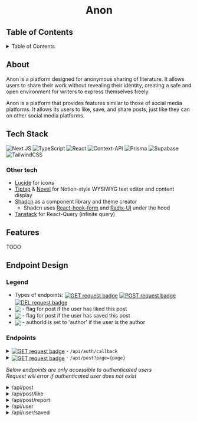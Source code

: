 <h1 align='center'>Anon</h1>

## Table of Contents
<details>
   <summary>Table of Contents</summary>
   <ol>
      <li>
         <a href='#about'>about</a>
      </li>
      <li>
         <a href='#tech'>tech stack</a>
      </li>
      <li>
         <a href='#features'>features</a>
      </li>
      <li>
         <a href='#endpoints'>endpoint design</a>
      </li>
   </ol>
</details>


## About
<div id='about'></div>
Anon is a platform designed for anonymous sharing of literature. It allows users to share their work without revealing their identity, creating a safe and open environment for writers to express themselves freely.

Anon is a platform that provides features similar to those of social media platforms. It allows its users to like, save, and share posts, just like they can on other social media platforms.

## Tech Stack
<div id='tech'></div>

![Next JS](https://img.shields.io/badge/Next-black?style=for-the-badge&logo=next.js&logoColor=white)
![TypeScript](https://img.shields.io/badge/typescript-%23007ACC.svg?style=for-the-badge&logo=typescript&logoColor=white)
![React](https://img.shields.io/badge/react-%2320232a.svg?style=for-the-badge&logo=react&logoColor=%2361DAFB)
![Context-API](https://img.shields.io/badge/Context--Api-000000?style=for-the-badge&logo=react)
![Prisma](https://img.shields.io/badge/Prisma-3982CE?style=for-the-badge&logo=Prisma&logoColor=white)
![Supabase](https://img.shields.io/badge/Supabase-3ECF8E?style=for-the-badge&logo=supabase&logoColor=white)
![TailwindCSS](https://img.shields.io/badge/tailwindcss-%2338B2AC.svg?style=for-the-badge&logo=tailwind-css&logoColor=white)

### Other tech
- <a href='https://lucide.dev/' target='_blank' >Lucide</a> for icons
- <a href='https://tiptap.dev/' target='_blank'>Tiptap</a> & <a href='https://novel.sh/' target='_blank'>Novel</a> for Notion-style WYSIWYG text editor and content display
- <a href='https://ui.shadcn.com/' target='_blank'>Shadcn</a> as a component library and theme creator
   - Shadcn uses <a href='https://react-hook-form.com/' target='_blank'>React-hook-form</a> and <a href='https://www.radix-ui.com/' target='_blank'>Radix-UI</a> under the hood
- <a href='https://tanstack.com/' target='_blank'>Tanstack</a> for React-Query (infinite query)

## Features
<div id='features'></div>
TODO

## Endpoint Design
<div id='endpoints'></div>

### Legend
- Types of endpoints: <a href='#'><img align='center' src='https://img.shields.io/badge/GET-green' alt='GET request badge'/></a>
                      <a href='#'><img align='center' src='https://img.shields.io/badge/POST-blue' alt='POST request badge'/></a>
                      <a href='#'><img align='center' src='https://img.shields.io/badge/DEL-red' alt='DEL request badge'/></a>
- <a href='#'><img align='center' src='https://img.shields.io/badge/Liked-orange'/></a> - flag for post if the user has liked this post
- <a href='#'><img align='center' src='https://img.shields.io/badge/Saved-purple'/></a> - flag for post if the user has saved this post
- <a href='#'><img align='center' src='https://img.shields.io/badge/Author-teal'/></a> - authorId is set to 'author' if the user is the author

### Endpoints

<details>
   <summary>
      <a href='#'><img align='center' src='https://img.shields.io/badge/GET-green' alt='GET request badge'/></a>
      - <code>/api/auth/callback</code>
   </summary>
   <p>
      Callback endpoint to authenticate user from an external provider (Google OAuth) <br/>
      Redirects the user to <code>/</code>
   </p>
</details>

<details>
   <summary>
      <a href='#'><img align='center' src='https://img.shields.io/badge/GET-green' alt='GET request badge'/></a>
      - <code>/api/post?page={page}</code>
   </summary>
   <br/>
   <code>params: { page: number }</code>
   <p>
      Returns the page of posts, each page is limited to 50 posts <br/>
      Page is defaulted to 0 if param doesn't exist <br/>
      <a href='#'><img align='center' src='https://img.shields.io/badge/Liked-orange'/></a>
      <a href='#'><img align='center' src='https://img.shields.io/badge/Saved-purple'/></a>
      <a href='#'><img align='center' src='https://img.shields.io/badge/Author-teal'/></a>
      <br/>
      Return data:
   
      {
         id: string,
         createdAt: Date,
         content: JsonValue(object),
         likes: number,
         reports: number,
         authorId: string,
         liked?: string | null,
         saved?: string | null
      }[]
   </p>
</details>

<i>Below endpoints are only accessible to authenticated users</i> <br/>
<i>Request will error if authenticated user does not exist</i>

<details>
   <summary>/api/post</summary>
   <details>
   <summary>
      <a href='#'><img align='center' src='https://img.shields.io/badge/POST-blue' alt='POST request badge'/></a>
      - <code>/api/post</code>
   </summary>
   <p>
      Creates a post <br/>
      Req.body:
      
      {
         content: JsonValue(object)
      }
      
      # JsonValue is the content value derived from tiptap/novel.sh - expected format: { type: 'doc', content: [] }

   The other fields are defaulted by the database.
   </p>
   </details>
   
   <details>
      <summary>
         <a href='#'><img align='center' src='https://img.shields.io/badge/DEL-red' alt='DEL request badge'/></a>
         - <code>/api/post?id={postId}</code>
      </summary>
      <br/>
      <code>params: { id: string }</code>
      <p>
         Deletes a post, must be the author of the post to delete. <br/>
         Params must contain the id of the post to delete, the author and params is validated on the client-side.
      </p>
   </details>
</details>

<details>
   <summary>/api/post/like</summary>
   <details>
   <summary>
      <a href='#'><img align='center' src='https://img.shields.io/badge/POST-blue' alt='POST request badge'/></a>
      - <code>/api/post/like/[id]</code>
   </summary>
   <p>
      Creates a like record and increments the <i>likes</i> field for post with <strong>postId</strong>
      <br/>
      Return data:

      {
         id: string,
         userId: string,
         postId: string,
         createdAt: Date
      }
      
      # will revalidatePath('/', 'layout') to refetch on next reload
   </p>
   </details>
   
   <details>
   <summary>
      <a href='#'><img align='center' src='https://img.shields.io/badge/DEL-red' alt='DEL request badge'/></a>
      - <code>/api/post/like/[id]?record={recordId}</code>
   </summary>
   <br/>
   <code>params: { record: string }</code>
   <p>
      Deletes the record of the like and decrements the <i>likes</i> field for post with <strong>postId</strong>

      # recordId is the id of the record when a user 'likes' a post
         
   </p>
   </details>
</details>

<details>
   <summary>/api/post/report</summary>
   <details>
   <summary>
      <a href='#'><img align='center' src='https://img.shields.io/badge/POST-blue' alt='POST request badge'/></a>
      - <code>/api/post/report/[id]</code>
   </summary>
   <p>
      Creates a record of a report for a post <br/>
      Req.body:

      {
         reason: string
      }
      
      # Reports are unique, a user may only report a unique post once. @@unique [userId, postId]
      # will revalidatePath('/', 'layout') to refetch on next reload
      
   </p>
   </details>
</details>

<details>
   <summary>/api/user</summary>
   <details>
   <summary>
      <a href='#'><img align='center' src='https://img.shields.io/badge/GET-green' alt='GET request badge'/></a>
      - <code>/api/user?page={page}</code>
   </summary>
   <br/>
   <code>params: { page: number }</code>
   <p>
      Returns the page of posts that the user has created, each page is limited to 50 posts <br/>
      Page is defaulted to 0 if param doesn't exist <br/>
      <a href='#'><img align='center' src='https://img.shields.io/badge/Liked-orange'/></a>
      <a href='#'><img align='center' src='https://img.shields.io/badge/Saved-purple'/></a>
      <a href='#'><img align='center' src='https://img.shields.io/badge/Author-teal'/></a>
      <br/>
      Return data:
   
      {
         id: string,
         createdAt: Date,
         content: JsonValue(object),
         likes: number,
         reports: number,
         authorId: 'author',
         liked?: string | null,
         saved?: string | null
      }[] 
      # authorId is defaulted here to 'author' because all posts are expected to be the user's
   </p>
   </details>
</details>

<details>
   <summary>/api/user/saved</summary>
   <details>
   <summary>
      <a href='#'><img align='center' src='https://img.shields.io/badge/GET-green' alt='GET request badge'/></a>
      - <code>/api/user/saved?page={page}</code>
   </summary>
   <br/>
   <code>params: { page: number }</code>
    <p>
      Returns the page of posts that the user has saved, each page is limited to 50 posts <br/>
      Page is defaulted to 0 if param doesn't exist <br/>
      <a href='#'><img align='center' src='https://img.shields.io/badge/Liked-orange'/></a>
      <a href='#'><img align='center' src='https://img.shields.io/badge/Saved-purple'/></a>
      <a href='#'><img align='center' src='https://img.shields.io/badge/Author-teal'/></a>
      <br/>
      Return data:
   
      {
         id: string,
         createdAt: Date,
         content: JsonValue(object),
         likes: number,
         reports: number,
         authorId: string,
         liked?: string | null,
         saved?: string | null
      }[]         
   </p>
   </details>
   <details>
   <summary>
      <a href='#'><img align='center' src='https://img.shields.io/badge/POST-blue' alt='POST request badge'/></a>
      - <code>/api/user/saved/[id]</code>
   </summary>
   <p>
      Creates a record for a saved post <br/>
      Return data: 

      {
         id: string,
         userId: string,
         postId: string,
         createdAt: Date
      }
      # saved records are unique, a user may only save a post once. @@unique [userId, postId]
   </p>
   </details>
   <details>
   <summary>
      <a href='#'><img align='center' src='https://img.shields.io/badge/DEL-red' alt='DEL request badge'/></a>
      - <code>/api/user/saved/[id]?record={recordId}</code>
   </summary> 
   <br/>
   <code>params: { record: string }</code>
   <p>
      Deletes the record of the saved post

      # recordId is the id of the record when a user 'saves' a post
   </p>
   </details>
</details>

